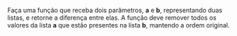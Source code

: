 
Faça uma função que receba dois parâmetros, **a** e **b**, representando duas listas, e retorne a diferença entre elas.
A função deve remover todos os valores da lista **a** que estão presentes na lista **b**, mantendo a ordem original.
